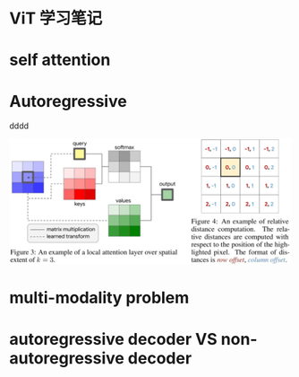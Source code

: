 
# ViT 学习笔记

# self attention



# Autoregressive
dddd

![RUNOOB 图标](https://github.com/kavinbj/vision_transformer_notebook/blob/main/imgs/attention01.jpg)


# multi-modality problem

# autoregressive decoder VS non-autoregressive decoder